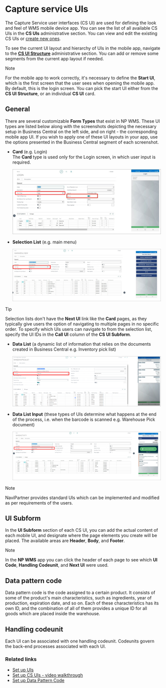 # Capture service UIs

The Capture Service user interfaces (CS UI) are used for defining the look and feel of WMS mobile device app. You can see the list of all available CS UIs in the **CS UIs** administrative section. You can view and edit the existing CS UIs or [create new ones](../howto/set-up-cs-uis.md). 

To see the current UI layout and hierarchy of UIs in the mobile app, navigate to the [**CS UI Structure**](./cs_ui_structure.md) administrative section. You can add or remove some segments from the current app layout if needed. 

> [!Note]
> For the mobile app to work correctly, it's necessary to define the **Start UI**, which is the first screen that the user sees when opening the mobile app. By default, this is the login screen. You can pick the start UI either from the **CS UI Structure**, or an individual **CS UI** card.

## General

There are several customizable **Form Types** that exist in NP WMS. These UI types are listed below along with the screenshots depicting the necessary setup in Business Central on the left side, and on right - the corresponding mobile app UI. If you wish to apply one of these UI layouts in your app, use the options presented in the Business Central segment of each screenshot. 

- **Card** (e.g. Login)     
  The **Card** type is used only for the Login screen, in which user input is required.

    ![example](../images/Logging.jpg)

- **Selection List** (e.g. main menu)

    ![example](../images/menu-type-ui.jpg)   

> [!Tip]
> Selection lists don't have the **Next UI** link like the **Card** pages, as they typically give users the option of navigating to multiple pages in no specific order. To specify which UIs users can navigate to from the selection list, specify the UI IDs in the **Call UI** column of the **CS UI Subform**. 

- **Data List** (a dynamic list of information that relies on the documents created in Business Central e.g. Inventory pick list)

    ![example](../images/datalist-type-ui.png)

- **Data List Input** (these types of UIs determine what happens at the end of the process, i.e. when the barcode is scanned e.g. Warehouse Pick document)

    ![example](../images/datainput-type.jpg)


> [!Note]
> NaviPartner provides standard UIs which can be implemented and modified as per requirements of the users.

## UI Subform

In the **UI Subform** section of each CS UI, you can add the actual content of each mobile UI, and designate where the page elements you create will be placed. The available areas are **Header**, **Body**, and **Footer**.

> [!Note]
> In the **NP WMS** app you can click the header of each page to see which **UI Code**, **Handling Codeunit**, and **Next UI** were used. 


## Data pattern code

Data pattern code is the code assigned to a certain product. It consists of some of the product's main characteristics, such as ingredients, year of production, expiration date, and so on. Each of these characteristics has its own ID, and the combination of all of them provides a unique ID for all goods which are placed inside the warehouse. 

## Handling codeunit

Each UI can be associated with one handling codeunit. Codeunits govern the back-end processes associated with each UI. 

### Related links

- [Set up UIs](../howto/set-up-cs-uis.md)
- [Set up CS UIs - video walkthrough](https://www.youtube.com/watch?v=TV-fvUlQ8Ik)
- [Set up Data Pattern Code](../howto/set-up-datapatterncode.md)
